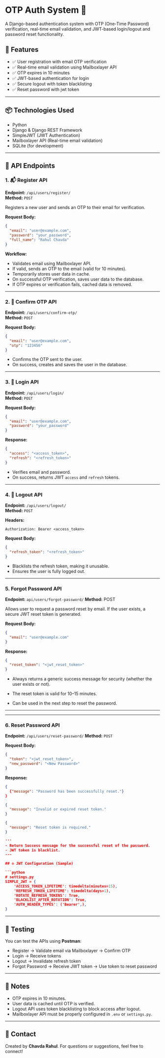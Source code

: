# OTP Auth System 🔐

A Django-based authentication system with OTP (One-Time Password) verification, real-time email validation, and JWT-based login/logout and password reset functionality.

## 📌 Features

- ✅ User registration with email OTP verification
- ✅ Real-time email validation using Mailboxlayer API
- ✅ OTP expires in 10 minutes
- ✅ JWT-based authentication for login
- ✅ Secure logout with token blacklisting
- ✅ Reset password with jwt token

---

## 📦 Technologies Used

- Python
- Django & Django REST Framework
- SimpleJWT (JWT Authentication)
- Mailboxlayer API (Real-time email validation)
- SQLite (for development)

---

## 🚀 API Endpoints

### 1. 📬 Register API

**Endpoint:** `/api/users/register/`  
**Method:** `POST`

Registers a new user and sends an OTP to their email for verification.

**Request Body:**

```json
{
  "email": "user@example.com",
  "password": "your_password",
  "full_name": "Rahul Chavda"
}
```

**Workflow:**
- Validates email using Mailboxlayer API.
- If valid, sends an OTP to the email (valid for 10 minutes).
- Temporarily stores user data in cache.
- On successful OTP verification, saves user data to the database.
- If OTP expires or verification fails, cached data is removed.

---

### 2. 🔑 Confirm OTP API

**Endpoint:** `/api/users/confirm-otp/`  
**Method:** `POST`

**Request Body:**

```json
{
  "email": "user@example.com",
  "otp": "123456"
}
```

- Confirms the OTP sent to the user.
- On success, creates and saves the user in the database.

---

### 3. 🔐 Login API

**Endpoint:** `/api/users/login/`  
**Method:** `POST`

**Request Body:**

```json
{
  "email": "user@example.com",
  "password": "your_password"
}
```

**Response:**

```json
{
  "access": "<access_token>",
  "refresh": "<refresh_token>"
}
```

- Verifies email and password.
- On success, returns JWT `access` and `refresh` tokens.

---

### 4. 🚪 Logout API

**Endpoint:** `/api/users/logout/`  
**Method:** `POST`

**Headers:**

```
Authorization: Bearer <access_token>
```

**Request Body:**

```json
{
  "refresh_token": "<refresh_token>"
}
```

- Blacklists the refresh token, making it unusable.
- Ensures the user is fully logged out.

---
### 5. Forgot Password API
**Endpoint:** `api/users/forgot-password/`
**Method:** POST

Allows user to request a password reset by email. If the user exists, a secure JWT reset token is generated.

**Request Body:**
```JSON
{
  "email": "user@example.com"
}
```

**Response:**
```JSON
{
  "reset_token": "<jwt_reset_token>"
}
```
 - Always returns a generic success message for security (whether the user exists or not).

 - The reset token is valid for 10–15 minutes.

 - Can be used in the next step to reset the password.
---

---
### 6. Reset Password API
**Endpoint:** `/api/users/reset-password/`
**Method:** `POST`  

**Request Body:** 
```JSON
{
  "token": "<jwt_reset_token>",
  "new_password": "<New Password>"
}
```

**Response:**
```JSON
{
  {"message": "Password has been successfully reset."}
}

{
  "message": "Invalid or expired reset token."
}

{
  "message": "Reset token is required."
}

'''
- Return Success message for the successful reset of the password.
- JWT token is blacklist.
---

## ⚙️ JWT Configuration (Sample)

```python
# settings.py
SIMPLE_JWT = {
    'ACCESS_TOKEN_LIFETIME': timedelta(minutes=15),
    'REFRESH_TOKEN_LIFETIME': timedelta(days=1),
    'ROTATE_REFRESH_TOKENS': True,
    'BLACKLIST_AFTER_ROTATION': True,
    'AUTH_HEADER_TYPES': ('Bearer',),
}
```

---

## 🧪 Testing

You can test the APIs using **Postman**:
- Register → Validate email via Mailboxlayer → Confirm OTP
- Login → Receive tokens
- Logout → Invalidate refresh token
- Forgot Password → Receive JWT token → Use token to reset password

---

## 📝 Notes

- OTP expires in 10 minutes.
- User data is cached until OTP is verified.
- Logout API uses token blacklisting to block access after logout.
- Mailboxlayer API must be properly configured in `.env` or `settings.py`.

---

## 📧 Contact

Created by **Chavda Rahul**. For questions or suggestions, feel free to connect!

